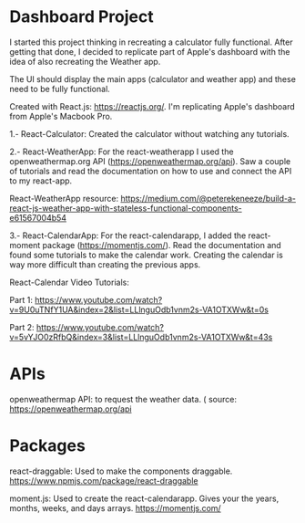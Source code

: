 # Dashboard Project

I started this project thinking in recreating a calculator fully functional. After getting that done, I decided to replicate part of Apple's dashboard with the idea of also recreating the Weather app. 

The UI should display the main apps (calculator and weather app) and these need to be fully functional.

Created with React.js: https://reactjs.org/.
I'm replicating Apple's dashboard from Apple's Macbook Pro.

1.- React-Calculator: Created the calculator without watching any tutorials.

2.- React-WeatherApp: For the react-weatherapp I used the openweathermap.org API (https://openweathermap.org/api). Saw a couple of tutorials and read the documentation on how to use and connect the API to my react-app.

React-WeatherApp resource: https://medium.com/@peterekeneeze/build-a-react-js-weather-app-with-stateless-functional-components-e61567004b54

3.- React-CalendarApp: For the react-calendarapp, I added the react-moment package (https://momentjs.com/).
Read the documentation and found some tutorials to make the calendar work. Creating the calendar is way more difficult than creating the previous apps.

React-Calendar Video Tutorials: 

Part 1: https://www.youtube.com/watch?v=9U0uTNfY1UA&index=2&list=LLlnguOdb1vnm2s-VA1OTXWw&t=0s

Part 2: https://www.youtube.com/watch?v=5vYJO0zRfbQ&index=3&list=LLlnguOdb1vnm2s-VA1OTXWw&t=43s

# APIs
 openweathermap API: to request the weather data. (
 source: https://openweathermap.org/api



# Packages

react-draggable: Used to make the components draggable. https://www.npmjs.com/package/react-draggable

moment.js: Used to create the react-calendarapp. Gives your the years, months, weeks, and days arrays. https://momentjs.com/

